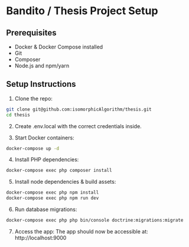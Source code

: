 # Bandito / Thesis Project Setup

## Prerequisites

- Docker & Docker Compose installed
- Git
- Composer
- Node.js and npm/yarn

## Setup Instructions

1. Clone the repo:
```bash
git clone git@github.com:isomorphicAlgorithm/thesis.git
cd thesis
```

2. Create .env.local with the correct credentials inside.

3. Start Docker containers:
```bash
docker-compose up -d
```

4. Install PHP dependencies:
```bash
docker-compose exec php composer install
```

5. Install node dependencies & build assets:
```bash
docker-compose exec php npm install
docker-compose exec php npm run dev
```

6. Run database migrations:
```bash
docker-compose exec php php bin/console doctrine:migrations:migrate
```

7. Access the app:
The app should now be accessible at: http://localhost:9000